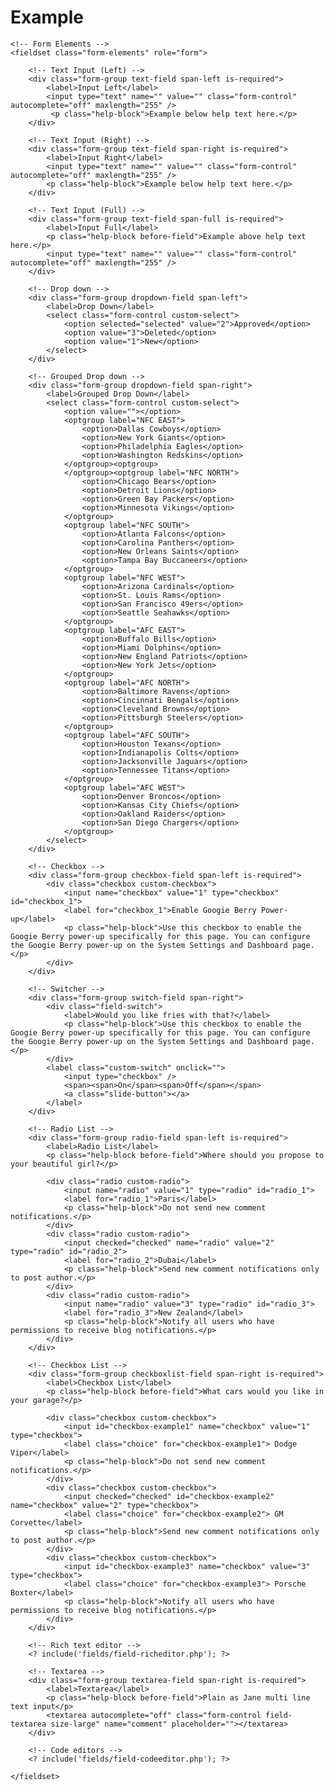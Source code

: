 # Example

    <!-- Form Elements -->
    <fieldset class="form-elements" role="form">

        <!-- Text Input (Left) -->
        <div class="form-group text-field span-left is-required">
            <label>Input Left</label>
            <input type="text" name="" value="" class="form-control" autocomplete="off" maxlength="255" />
             <p class="help-block">Example below help text here.</p>
        </div>

        <!-- Text Input (Right) -->
        <div class="form-group text-field span-right is-required">
            <label>Input Right</label>
            <input type="text" name="" value="" class="form-control" autocomplete="off" maxlength="255" />
            <p class="help-block">Example below help text here.</p>
        </div>

        <!-- Text Input (Full) -->
        <div class="form-group text-field span-full is-required">
            <label>Input Full</label>
            <p class="help-block before-field">Example above help text here.</p>
            <input type="text" name="" value="" class="form-control" autocomplete="off" maxlength="255" />
        </div>

        <!-- Drop down -->
        <div class="form-group dropdown-field span-left">
            <label>Drop Down</label>
            <select class="form-control custom-select">
                <option selected="selected" value="2">Approved</option>
                <option value="3">Deleted</option>
                <option value="1">New</option>
            </select>
        </div>

        <!-- Grouped Drop down -->
        <div class="form-group dropdown-field span-right">
            <label>Grouped Drop Down</label>
            <select class="form-control custom-select">
                <option value=""></option>
                <optgroup label="NFC EAST">
                    <option>Dallas Cowboys</option>
                    <option>New York Giants</option>
                    <option>Philadelphia Eagles</option>
                    <option>Washington Redskins</option>
                </optgroup><optgroup>
                </optgroup><optgroup label="NFC NORTH">
                    <option>Chicago Bears</option>
                    <option>Detroit Lions</option>
                    <option>Green Bay Packers</option>
                    <option>Minnesota Vikings</option>
                </optgroup>
                <optgroup label="NFC SOUTH">
                    <option>Atlanta Falcons</option>
                    <option>Carolina Panthers</option>
                    <option>New Orleans Saints</option>
                    <option>Tampa Bay Buccaneers</option>
                </optgroup>
                <optgroup label="NFC WEST">
                    <option>Arizona Cardinals</option>
                    <option>St. Louis Rams</option>
                    <option>San Francisco 49ers</option>
                    <option>Seattle Seahawks</option>
                </optgroup>
                <optgroup label="AFC EAST">
                    <option>Buffalo Bills</option>
                    <option>Miami Dolphins</option>
                    <option>New England Patriots</option>
                    <option>New York Jets</option>
                </optgroup>
                <optgroup label="AFC NORTH">
                    <option>Baltimore Ravens</option>
                    <option>Cincinnati Bengals</option>
                    <option>Cleveland Browns</option>
                    <option>Pittsburgh Steelers</option>
                </optgroup>
                <optgroup label="AFC SOUTH">
                    <option>Houston Texans</option>
                    <option>Indianapolis Colts</option>
                    <option>Jacksonville Jaguars</option>
                    <option>Tennessee Titans</option>
                </optgroup>
                <optgroup label="AFC WEST">
                    <option>Denver Broncos</option>
                    <option>Kansas City Chiefs</option>
                    <option>Oakland Raiders</option>
                    <option>San Diego Chargers</option>
                </optgroup>
            </select>
        </div>

        <!-- Checkbox -->
        <div class="form-group checkbox-field span-left is-required">
            <div class="checkbox custom-checkbox">
                <input name="checkbox" value="1" type="checkbox" id="checkbox_1">
                <label for="checkbox_1">Enable Googie Berry Power-up</label>
                <p class="help-block">Use this checkbox to enable the Googie Berry power-up specifically for this page. You can configure the Googie Berry power-up on the System Settings and Dashboard page.</p>
            </div>
        </div>

        <!-- Switcher -->
        <div class="form-group switch-field span-right">
            <div class="field-switch">
                <label>Would you like fries with that?</label>
                <p class="help-block">Use this checkbox to enable the Googie Berry power-up specifically for this page. You can configure the Googie Berry power-up on the System Settings and Dashboard page.</p>
            </div>
            <label class="custom-switch" onclick="">
                <input type="checkbox" />
                <span><span>On</span><span>Off</span></span>
                <a class="slide-button"></a>
            </label>
        </div>

        <!-- Radio List -->
        <div class="form-group radio-field span-left is-required">
            <label>Radio List</label>
            <p class="help-block before-field">Where should you propose to your beautiful girl?</p>
            
            <div class="radio custom-radio">
                <input name="radio" value="1" type="radio" id="radio_1">
                <label for="radio_1">Paris</label>
                <p class="help-block">Do not send new comment notifications.</p>
            </div>
            <div class="radio custom-radio">
                <input checked="checked" name="radio" value="2" type="radio" id="radio_2">
                <label for="radio_2">Dubai</label>
                <p class="help-block">Send new comment notifications only to post author.</p>
            </div>
            <div class="radio custom-radio">
                <input name="radio" value="3" type="radio" id="radio_3">
                <label for="radio_3">New Zealand</label>
                <p class="help-block">Notify all users who have permissions to receive blog notifications.</p>
            </div>
        </div>

        <!-- Checkbox List -->
        <div class="form-group checkboxlist-field span-right is-required">
            <label>Checkbox List</label>
            <p class="help-block before-field">What cars would you like in your garage?</p>

            <div class="checkbox custom-checkbox">
                <input id="checkbox-example1" name="checkbox" value="1" type="checkbox">
                <label class="choice" for="checkbox-example1"> Dodge Viper</label>
                <p class="help-block">Do not send new comment notifications.</p>
            </div>
            <div class="checkbox custom-checkbox">
                <input checked="checked" id="checkbox-example2" name="checkbox" value="2" type="checkbox">
                <label class="choice" for="checkbox-example2"> GM Corvette</label>
                <p class="help-block">Send new comment notifications only to post author.</p>
            </div>
            <div class="checkbox custom-checkbox">
                <input id="checkbox-example3" name="checkbox" value="3" type="checkbox">
                <label class="choice" for="checkbox-example3"> Porsche Boxter</label>
                <p class="help-block">Notify all users who have permissions to receive blog notifications.</p>
            </div>
        </div>

        <!-- Rich text editor -->
        <? include('fields/field-richeditor.php'); ?>

        <!-- Textarea -->
        <div class="form-group textarea-field span-right is-required">
            <label>Textarea</label>
            <p class="help-block before-field">Plain as Jane multi line text input</p>
            <textarea autocomplete="off" class="form-control field-textarea size-large" name="comment" placeholder=""></textarea>
        </div>

        <!-- Code editors -->
        <? include('fields/field-codeeditor.php'); ?>

    </fieldset>
